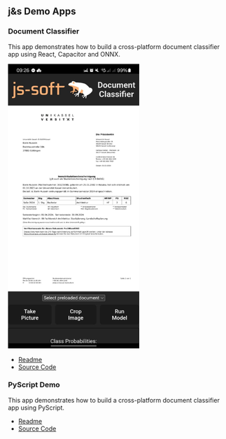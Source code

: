 ## j&s Demo Apps

### Document Classifier

This app demonstrates how to build a cross-platform document classifier app using React, Capacitor and ONNX.

<img src="./classifier-app/images/screenshot.jpeg" width="300">

- [Readme](./classifier-app/README.md)
- [Source Code](./classifier-app)

### PyScript Demo

This app demonstrates how to build a cross-platform document classifier app using PyScript.

- [Readme](./pyscript-demo/README.md)
- [Source Code](./pyscript-demo)
